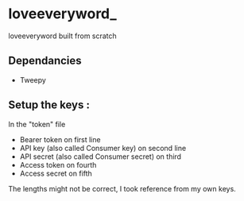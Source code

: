 # loveeveryword_
loveeveryword built from scratch

## Dependancies
- Tweepy

## Setup the keys :

In the "token" file
- Bearer token on first line
- API key (also called Consumer key) on second line
- API secret (also called Consumer secret) on third
- Access token on fourth
- Access secret on fifth

The lengths might not be correct, I took reference from my own keys.
